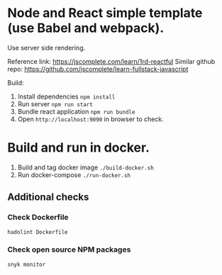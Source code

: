 # Node and React simple template (use Babel and webpack).

Use server side rendering.

Reference link: https://jscomplete.com/learn/1rd-reactful
Similar github repo: https://github.com/jscomplete/learn-fullstack-javascript

Build:

1. Install dependencies `npm install`
2. Run server `npm run start`
3. Bundle react application `npm run bundle`
4. Open `http://localhost:9090` in browser to check.


# Build and run in docker.
1. Build and tag docker image `./build-docker.sh`
2. Run docker-compose `./run-docker.sh`

## Additional checks

### Check Dockerfile
`hadolint Dockerfile` 

### Check open source NPM packages
`snyk monitor`
